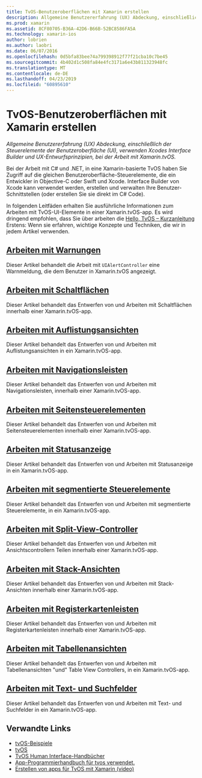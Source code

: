 ```yaml
---
title: TvOS-Benutzeroberflächen mit Xamarin erstellen
description: Allgemeine Benutzererfahrung (UX) Abdeckung, einschließlich der Steuerelemente der Benutzeroberfläche (UI), verwenden Xcodes Interface Builder und UX-Entwurfsprinzipien, bei der Arbeit mit Xamarin.tvOS.
ms.prod: xamarin
ms.assetid: 8CF80705-B36A-42D6-B66B-52BC8586FA5A
ms.technology: xamarin-ios
author: lobrien
ms.author: laobri
ms.date: 06/07/2016
ms.openlocfilehash: 0d5bfa83bee74a799398912f77f21cba10c7be45
ms.sourcegitcommit: 4b402d1c508fa84e4fc3171a6e43b811323948fc
ms.translationtype: MT
ms.contentlocale: de-DE
ms.lasthandoff: 04/23/2019
ms.locfileid: "60895610"
---
```

# <a name="building-tvos-user-interfaces-with-xamarin"></a>TvOS-Benutzeroberflächen mit Xamarin erstellen

_Allgemeine Benutzererfahrung (UX) Abdeckung, einschließlich der Steuerelemente der Benutzeroberfläche (UI), verwenden Xcodes Interface Builder und UX-Entwurfsprinzipien, bei der Arbeit mit Xamarin.tvOS._

Bei der Arbeit mit C# und .NET, in eine Xamarin-basierte TvOS haben Sie Zugriff auf die gleichen Benutzeroberfläche-Steuerelemente, die ein Entwickler in Objective-C oder Swift und Xcode. Interface Builder von Xcode kann verwendet werden, erstellen und verwalten Ihre Benutzer-Schnittstellen (oder erstellen Sie sie direkt im C# Code).

In folgenden Leitfäden erhalten Sie ausführliche Informationen zum Arbeiten mit TvOS-UI-Elemente in einer Xamarin.tvOS-app. Es wird dringend empfohlen, dass Sie über arbeiten die [Hello, TvOS – Kurzanleitung](~/ios/tvos/get-started/hello-tvos.md) Erstens: Wenn sie erfahren, wichtige Konzepte und Techniken, die wir in jedem Artikel verwenden.

## <a name="working-with-alertsiostvosuser-interfacealertsmd"></a>[Arbeiten mit Warnungen](~/ios/tvos/user-interface/alerts.md)

Dieser Artikel behandelt die Arbeit mit `UIAlertController` eine Warnmeldung, die dem Benutzer in Xamarin.tvOS angezeigt.

## <a name="working-with-buttonsiostvosuser-interfacebuttonsmd"></a>[Arbeiten mit Schaltflächen](~/ios/tvos/user-interface/buttons.md)

Dieser Artikel behandelt das Entwerfen von und Arbeiten mit Schaltflächen innerhalb einer Xamarin.tvOS-app.

## <a name="working-with-collection-viewsiostvosuser-interfacecollection-viewsmd"></a>[Arbeiten mit Auflistungsansichten](~/ios/tvos/user-interface/collection-views.md)

Dieser Artikel behandelt das Entwerfen von und Arbeiten mit Auflistungsansichten in ein Xamarin.tvOS-app.

## <a name="working-with-navigation-barsiostvosuser-interfacenavigation-barsmd"></a>[Arbeiten mit Navigationsleisten](~/ios/tvos/user-interface/navigation-bars.md)

Dieser Artikel behandelt das Entwerfen von und Arbeiten mit Navigationsleisten, innerhalb einer Xamarin.tvOS-app.

## <a name="working-with-page-controlsiostvosuser-interfacepage-controlsmd"></a>[Arbeiten mit Seitensteuerelementen](~/ios/tvos/user-interface/page-controls.md)

Dieser Artikel behandelt das Entwerfen von und Arbeiten mit Seitensteuerelementen innerhalb einer Xamarin.tvOS-app.

## <a name="working-with-progress-indicatorsiostvosuser-interfaceprogress-indicatorsmd"></a>[Arbeiten mit Statusanzeige](~/ios/tvos/user-interface/progress-indicators.md)

Dieser Artikel behandelt das Entwerfen von und Arbeiten mit Statusanzeige in ein Xamarin.tvOS-app.

## <a name="working-with-segmented-controlsiostvosuser-interfacesegmented-controlsmd"></a>[Arbeiten mit segmentierte Steuerelemente](~/ios/tvos/user-interface/segmented-controls.md)

Dieser Artikel behandelt das Entwerfen von und Arbeiten mit segmentierte Steuerelemente, in ein Xamarin.tvOS-app.

## <a name="working-with-split-view-controllersiostvosuser-interfacesplit-viewsmd"></a>[Arbeiten mit Split-View-Controller](~/ios/tvos/user-interface/split-views.md)

Dieser Artikel behandelt das Entwerfen von und Arbeiten mit Ansichtscontrollern Teilen innerhalb einer Xamarin.tvOS-app.

## <a name="working-with-stack-viewsiostvosuser-interfacestacked-viewsmd"></a>[Arbeiten mit Stack-Ansichten](~/ios/tvos/user-interface/stacked-views.md)

Dieser Artikel behandelt das Entwerfen von und Arbeiten mit Stack-Ansichten innerhalb einer Xamarin.tvOS-app.

## <a name="working-with-tab-barsiostvosuser-interfacetab-barsmd"></a>[Arbeiten mit Registerkartenleisten](~/ios/tvos/user-interface/tab-bars.md)

Dieser Artikel behandelt das Entwerfen von und Arbeiten mit Registerkartenleisten innerhalb einer Xamarin.tvOS-app.

## <a name="working-with-table-viewsiostvosuser-interfacetable-viewsmd"></a>[Arbeiten mit Tabellenansichten](~/ios/tvos/user-interface/table-views.md)

Dieser Artikel behandelt das Entwerfen von und Arbeiten mit Tabellenansichten "und" Table View Controllers, in ein Xamarin.tvOS-app.

## <a name="working-with-text-and-search-fieldsiostvosuser-interfacetext-fields-and-searchmd"></a>[Arbeiten mit Text- und Suchfelder](~/ios/tvos/user-interface/text-fields-and-search.md)

Dieser Artikel behandelt das Entwerfen von und Arbeiten mit Text- und Suchfelder in ein Xamarin.tvOS-app.



## <a name="related-links"></a>Verwandte Links

- [tvOS-Beispiele](https://developer.xamarin.com/samples/tvos/all/)
- [tvOS](https://developer.apple.com/tvos/)
- [TvOS Human Interface-Handbücher](https://developer.apple.com/tvos/human-interface-guidelines/)
- [App-Programmierhandbuch für tvos verwendet.](https://developer.apple.com/library/prerelease/tvos/documentation/General/Conceptual/AppleTV_PG/)
- [Erstellen von apps für TvOS mit Xamarin (video)](https://university.xamarin.com/lightninglectures/tvos-with-xamarin)
